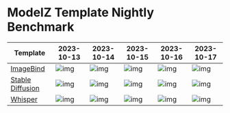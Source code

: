 # ModelZ Template Nightly Benchmark

| Template | 2023-10-13 | 2023-10-14 | 2023-10-15 | 2023-10-16 | 2023-10-17 |
| --- | --- | --- | --- | --- | --- |
| [ImageBind](https://docs.modelz.ai/frameworks/mosec/imagebind) | ![img](https://img.shields.io/badge/status-unknown-yellow) | ![img](https://img.shields.io/badge/status-unknown-yellow) | ![img](https://img.shields.io/badge/status-unknown-yellow) | ![img](https://img.shields.io/badge/status-36s-green) | ![img](https://img.shields.io/badge/status-28s-green) |
| [Stable Diffusion](https://docs.modelz.ai/frameworks/mosec/stable-diffusion) | ![img](https://img.shields.io/badge/status-unknown-yellow) | ![img](https://img.shields.io/badge/status-unknown-yellow) | ![img](https://img.shields.io/badge/status-unknown-yellow) | ![img](https://img.shields.io/badge/status-24s-green) | ![img](https://img.shields.io/badge/status-19s-green) |
| [Whisper](https://docs.modelz.ai/frameworks/mosec/whisper) | ![img](https://img.shields.io/badge/status-unknown-yellow) | ![img](https://img.shields.io/badge/status-unknown-yellow) | ![img](https://img.shields.io/badge/status-unknown-yellow) | ![img](https://img.shields.io/badge/status-16s-green) | ![img](https://img.shields.io/badge/status-13s-green) |
